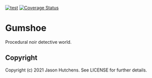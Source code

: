 [![test](https://github.com/kranzky/gumshoe/actions/workflows/test.yml/badge.svg)](https://github.com/kranzky/gumshoe/actions/workflows/test.yml)
[![Coverage Status](https://coveralls.io/repos/github/kranzky/gumshoe/badge.svg?branch=main)](https://coveralls.io/github/kranzky/gumshoe?branch=main)

# Gumshoe

Procedural noir detective world.

## Copyright

Copyright (c) 2021 Jason Hutchens. See LICENSE for further details.
